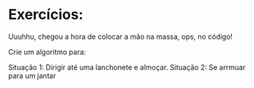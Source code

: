 # **Exercícios:**

Uuuhhu, chegou a hora de colocar a mão na massa, ops, no código!

Crie um algoritmo para:

Situação 1: Dirigir até uma lanchonete e almoçar.
Situação 2: Se arrmuar para um jantar
